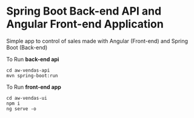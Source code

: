 # Spring Boot Back-end API and Angular Front-end Application

Simple app to control of sales made with Angular (Front-end) and Spring Boot (Back-end)

To Run **back-end api**
```
cd aw-vendas-api
mvn spring-boot:run
```

To Run **front-end app**
```
cd aw-vendas-ui
npm i
ng serve -o
```

